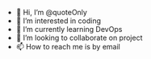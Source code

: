 - 👋 Hi, I’m @quoteOnly
- 👀 I’m interested in coding
- 🌱 I’m currently learning DevOps
- 💞️ I’m looking to collaborate on project
- 📫 How to reach me is by email

<!---
quoteOnly/quoteOnly is a ✨ special ✨ repository because its `README.md` (this file) appears on your GitHub profile.
You can click the Preview link to take a look at your changes.
--->

